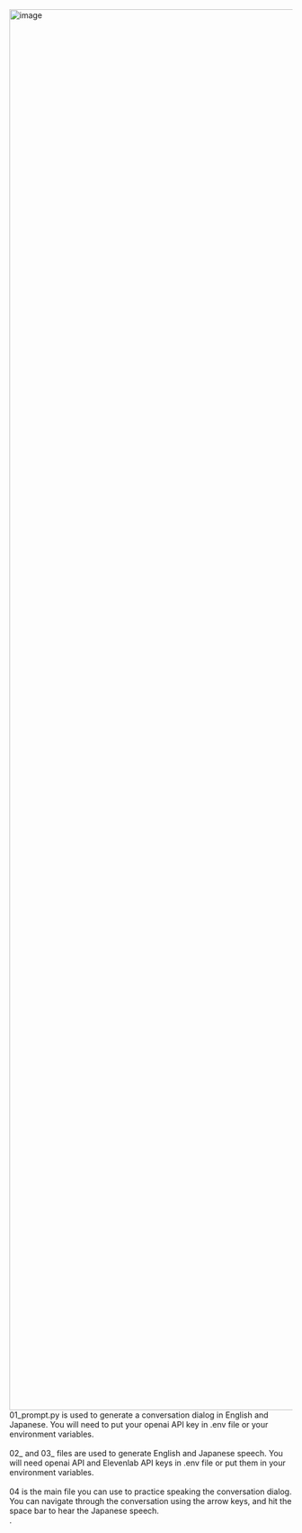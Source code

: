 <img width="2487" alt="image" src="https://github.com/user-attachments/assets/4055392e-5165-41ea-9fe6-57b844e1e576">
<br>01_prompt.py is used to generate a conversation dialog in English and Japanese. You will need to put your openai API key in .env file or your environment variables.<br />
<br>02_ and 03_ files are used to generate English and Japanese speech. You will need openai API and Elevenlab API keys in .env file or put them in your environment variables.<br />
<br>04 is the main file you can use to practice speaking the conversation dialog. You can navigate through the conversation using the arrow keys, and hit the space bar to hear the Japanese speech.<br />
.
